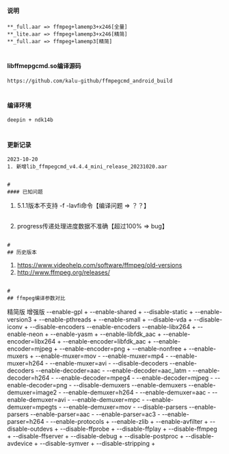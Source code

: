 #
#### 说明
```
**_full.aar => ffmpeg+lamemp3+x246[全量]
**_lite.aar => ffmpeg+lamemp3+x246[精简]
**_full.aar => ffmpeg+lamemp3[精简]
```

#
#### libffmepgcmd.so编译源码
```
https://github.com/kalu-github/ffmpegcmd_android_build
```

#
#### 编译环境
```
deepin + ndk14b
```

#
#### 更新记录
```
2023-10-20
1. 新增lib_ffmpegcmd_v4.4.4_mini_release_20231020.aar
```
```

#
#### 已知问题
```
1. 5.1.1版本不支持 -f -lavfi命令【编译问题 => ？？】
```
```
2. progress传递处理进度数据不准确【超过100% => bug】
```

#
## 历史版本
```
1. https://www.videohelp.com/software/ffmpeg/old-versions
2. http://www.ffmpeg.org/releases/
```

#
## ffmpeg编译参数对比
```
精简版	增强版
--enable-gpl	+
--enable-shared	+
--disable-static	+
--enable-version3	+
--enable-pthreads	+
--enable-small	+
--disable-vda	+
--disable-iconv	+
--disable-encoders	--enable-encoders
--enable-libx264	+
--enable-neon	+
--enable-yasm	+
--enable-libfdk_aac	+
--enable-encoder=libx264	+
--enable-encoder=libfdk_aac	+
--enable-encoder=mjpeg	+
--enable-encoder=png	+
--enable-nonfree	+
--enable-muxers	+
--enable-muxer=mov	-
--enable-muxer=mp4	-
--enable-muxer=h264	-
--enable-muxer=avi	-
--disable-decoders	--enable-decoders
--enable-decoder=aac	-
--enable-decoder=aac_latm	-
--enable-decoder=h264	-
--enable-decoder=mpeg4	-
--enable-decoder=mjpeg	-
--enable-decoder=png	-
--disable-demuxers	--enable-demuxers
--enable-demuxer=image2	-
--enable-demuxer=h264	-
--enable-demuxer=aac	-
--enable-demuxer=avi	-
--enable-demuxer=mpc	-
--enable-demuxer=mpegts	-
--enable-demuxer=mov	-
--disable-parsers	--enable-parsers
--enable-parser=aac	-
--enable-parser=ac3	-
--enable-parser=h264	-
--enable-protocols	+
--enable-zlib	+
--enable-avfilter	+
--disable-outdevs	+
--disable-ffprobe	+
--disable-ffplay	+
--disable-ffmpeg	+
--disable-ffserver	+
--disable-debug	+
--disable-postproc	+
--disable-avdevice	+
--disable-symver	+
--disable-stripping	+
```